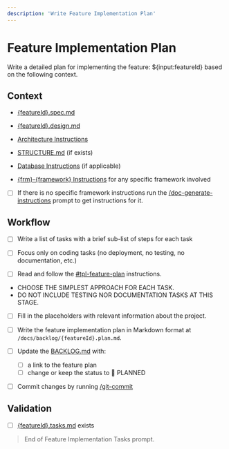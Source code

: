 ```yaml
---
description: 'Write Feature Implementation Plan'
---
```


# Feature Implementation Plan

Write a detailed plan for implementing the feature: ${input:featureId} based on the following context.

## Context

- [{featureId}.spec.md](/docs/backlog/{featureId}.spec.md)
- [{featureId}.design.md](/docs/backlog/{featureId}.design.md)
- [Architecture Instructions](/.github/instructions/gid-architecture.instructions.md)
- [STRUCTURE.md](/docs/STRUCTURE.md) (if exists)
- [Database Instructions](/.github/instructions/gid-database.instructions.md) (if applicable)

- [{frm}-{framework} Instructions](/.github/instructions/frm-{framework}.instructions.md) for any specific framework involved
- [ ] If there is no specific framework instructions run the [/doc-generate-instructions](../prompts/doc-generate-instructions.prompt.md) prompt to get instructions for it.


## Workflow

- [ ] Write a list of tasks with a brief sub-list of steps for each task

- [ ] Focus only on coding tasks (no deployment, no testing, no documentation, etc.)

- [ ] Read and follow the [#tpl-feature-plan](/.github/instructions/tpl-feature-plan.instructions.md) instructions.
- CHOOSE THE SIMPLEST APPROACH FOR EACH TASK.
- DO NOT INCLUDE TESTING NOR DOCUMENTATION TASKS AT THIS STAGE.
  
- [ ] Fill in the placeholders with relevant information about the project.

- [ ] Write the feature implementation plan in Markdown format at `/docs/backlog/{featureId}.plan.md`.

- [ ] Update the [BACKLOG.md](/docs/BACKLOG.md) with:
  - [ ] a link to the feature plan
  - [ ] change or keep the status to 📝 PLANNED

- [ ] Commit changes by running [/git-commit](/.github/prompts/git-commit.prompt.md)

## Validation

- [ ] [{featureId}.tasks.md](/docs/{featureId}.tasks.md) exists

> End of Feature Implementation Tasks prompt.
